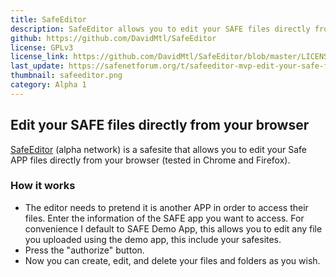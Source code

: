 ```yaml
---
title: SafeEditor
description: SafeEditor allows you to edit your SAFE files directly from your browser (tested in Chrome and Firefox).
github: https://github.com/DavidMtl/SafeEditor
license: GPLv3
license_link: https://github.com/DavidMtl/SafeEditor/blob/master/LICENSE
last_update: https://safenetforum.org/t/safeeditor-mvp-edit-your-safe-files-directly-from-your-browser/11057
thumbnail: safeeditor.png
category: Alpha 1
---
```


## Edit your SAFE files directly from your browser

[SafeEditor](http://safeeditor.davidmtl.safenet) (alpha network) is a safesite that allows you to edit your Safe APP files directly from your browser (tested in Chrome and Firefox).

### How it works

- The editor needs to pretend it is another APP in order to access their files. Enter the information of the SAFE app you want to access. For convenience I default to SAFE Demo App, this allows you to edit any file you uploaded using the demo app, this include your safesites.
- Press the "authorize" button.
- Now you can create, edit, and delete your files and folders as you wish.
